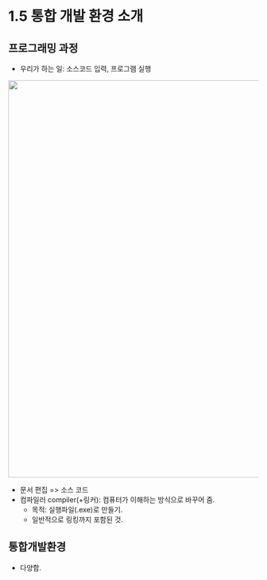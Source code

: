 # 1.5 통합 개발 환경 소개

## 프로그래밍 과정
* 우리가 하는 일: 소스코드 입력, 프로그램 실행

<img src="https://github.com/uber9ma/following_C/blob/master/images/chapter1/comp1.png?raw=true" width="800">

- 문서 편집 => 소스 코드
- 컴파일러 compiler(+링커): 컴퓨터가 이해하는 방식으로 바꾸어 줌.
    - 목적: 실행파일(.exe)로 만들기.
    - 일반적으로 링킹까지 포함된 것.

## 통합개발환경
* 다양함.